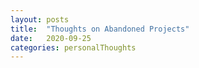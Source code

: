 ```yaml
---
layout: posts
title:  "Thoughts on Abandoned Projects"
date:   2020-09-25
categories: personalThoughts
---
```

